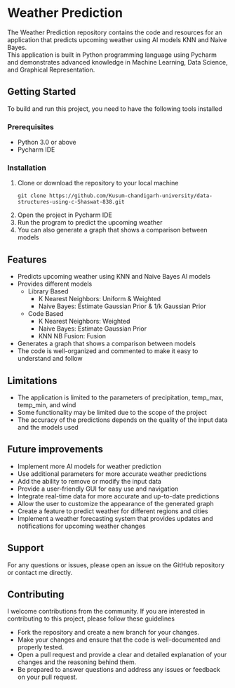<h1>Weather Prediction</h1>
<p>
   The Weather Prediction repository contains the code and resources for an application that predicts upcoming weather using AI models KNN and Naive Bayes.<br>
   This application is built in Python programming language using Pycharm and demonstrates advanced knowledge in Machine Learning, Data Science, and Graphical Representation.
</p>

<h2>Getting Started</h2>
<p>To build and run this project, you need to have the following tools installed</p>

<h3>Prerequisites</h3>
<ul>
   <li>Python 3.0 or above</li>
   <li>Pycharm IDE</li>
</ul>

<h3>Installation</h3>
<ol>
   <li>
      Clone or download the repository to your local machine
      <pre><code>git clone https://github.com/Kusum-chandigarh-university/data-structures-using-c-Shaswat-838.git</code></pre>
   </li>
   <li>Open the project in Pycharm IDE</li>
   <li>Run the program to predict the upcoming weather</li>
   <li>You can also generate a graph that shows a comparison between models</li>
</ol>

<h2>Features</h2>
<ul>
   <li>Predicts upcoming weather using KNN and Naive Bayes AI models</li>
   <li>Provides different models
      <ul>
         <li>Library Based
            <ul>
               <li>K Nearest Neighbors: Uniform & Weighted</li>
               <li>Naive Bayes: Estimate Gaussian Prior & 1/k Gaussian Prior</li>
            </ul>
         </li>
         <li>Code Based
            <ul>
               <li>K Nearest Neighbors: Weighted</li>
               <li>Naive Bayes: Estimate Gaussian Prior</li>
               <li>KNN NB Fusion: Fusion</li>
            </ul>
         </li>
      </ul>
   </li>
   <li>Generates a graph that shows a comparison between models</li>
   <li>The code is well-organized and commented to make it easy to understand and follow</li>
</ul>

<h2>Limitations</h2>
<ul>
   <li>The application is limited to the parameters of precipitation, temp_max, temp_min, and wind</li>
   <li>Some functionality may be limited due to the scope of the project</li>
   <li>The accuracy of the predictions depends on the quality of the input data and the models used</li>
</ul>

<h2>Future improvements</h2>
<ul>
  <li>Implement more AI models for weather prediction</li>
  <li>Use additional parameters for more accurate weather predictions</li>
  <li>Add the ability to remove or modify the input data</li>
  <li>Provide a user-friendly GUI for easy use and navigation</li>
  <li>Integrate real-time data for more accurate and up-to-date predictions</li>
  <li>Allow the user to customize the appearance of the generated graph</li>
  <li>Create a feature to predict weather for different regions and cities</li>
  <li>Implement a weather forecasting system that provides updates and notifications for upcoming weather changes</li>
</ul>

<h2>Support</h2>
<p>For any questions or issues, please open an issue on the GitHub repository or contact me directly.</p>

<h2>Contributing</h2>
<p>I welcome contributions from the community. If you are interested in contributing to this project, please follow these guidelines</p>
<ul>
  <li>Fork the repository and create a new branch for your changes.</li>
  <li>Make your changes and ensure that the code is well-documented and properly tested.</li>
  <li>Open a pull request and provide a clear and detailed explanation of your changes and the reasoning behind them.</li>
  <li>Be prepared to answer questions and address any issues or feedback on your pull request.</li>
</ul>

